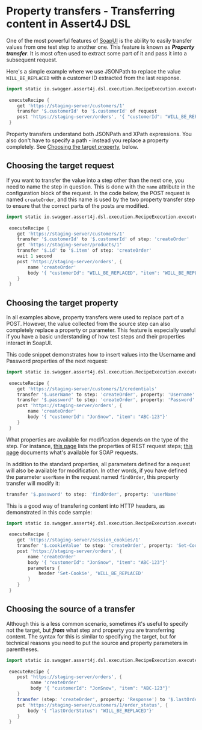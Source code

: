 # Property transfers - Transferring content in Assert4J DSL

One of the most powerful features of [SoapUI](https://www.soapui.org) is the ability to easily transfer values from one test step
to another one. This feature is known as ***Property transfer***. It is most often used to extract some part of it 
and pass it into a subsequent request.

Here's a simple example where we use JSONPath to replace the value ```WILL_BE_REPLACED``` with a customer ID
extracted from the last response.

```groovy
import static io.swagger.assert4j.dsl.execution.RecipeExecution.executeRecipe
 
 executeRecipe {
    get 'https://staging-server/customers/1'
    transfer '$.customerId' to '$.customerId' of request
    post 'https://staging-server/orders', '{ "customerId": "WILL_BE_REPLACED", "item": "ABC-123"}'
 }
 ```

Property transfers understand both JSONPath and XPath expressions. You also don't have to specify a path - instead you 
replace a property completely. See [Choosing the target property](#choose_property), below.

## Choosing the target request
 
If you want to transfer the value into a step other than the next one, you need to name the step in question.
This is done with the ```name``` attribute in the configuration block of the request. In the code below,
the POST request is named ```createOrder```, and this name is used by the two property transfer step to ensure that
the correct parts of the posts are modified.

```groovy
import static io.swagger.assert4j.dsl.execution.RecipeExecution.executeRecipe
 
 executeRecipe {
    get 'https://staging-server/customers/1'
    transfer '$.customerId' to '$.customerId' of step: 'createOrder'
    get 'https://staging-server/products/1'
    transfer '$.id' to '$.item' of step: 'createOrder'
    wait 1 second 
    post 'https://staging-server/orders', {
        name 'createOrder'
        body '{ "customerId": "WILL_BE_REPLACED", "item": "WILL_BE_REPLACED"}'
    }
 }
 ```

## <a name="choose_property"></a>Choosing the target property

In all examples above, property transfers were used to replace part of a POST. However, the value collected
from the source step can also completely replace a property or parameter. This feature is especially useful
if you have a basic understanding of how test steps and their properties interact in SoapUI.

This code snippet demonstrates how to insert values into the Username and Password properties of the 
next request:
```groovy
import static io.swagger.assert4j.dsl.execution.RecipeExecution.executeRecipe
 
 executeRecipe {
    get 'https://staging-server/customers/1/credentials'
    transfer '$.userName' to step: 'createOrder', property: 'Username'
    transfer '$.password' to step: 'createOrder', property: 'Password'
    post 'https://staging-server/orders', {
        name 'createOrder'
        body '{ "customerId": "JonSnow", "item": "ABC-123"}'
    }
 }
 ```
What properties are available for modification depends on the type of the step. For instance, 
[this page](https://support.smartbear.com/readyapi/docs/projects/ui/request-properties/rest.html) lists the properties 
of REST request steps; [this page](https://support.smartbear.com/readyapi/docs/projects/ui/request-properties/soap.html)
documents what's available for SOAP requests.

In addition to the standard properties, all parameters defined for a request will also be available for modification.
In other words, if you have defined the parameter ```userName``` in the request named ```findOrder```, this property 
transfer will modify it:
```groovy
transfer '$.password' to step: 'findOrder', property: 'userName'
```

This is a good way of transfering content into HTTP headers, as demonstrated in this code sample:
```groovy
import static io.swagger.assert4j.dsl.execution.RecipeExecution.executeRecipe
 
 executeRecipe {
    get 'https://staging-server/session_cookies/1'
    transfer '$.cookieValue' to step: 'createOrder', property: 'Set-Cookie'
    post 'https://staging-server/orders', {
        name 'createOrder'
        body '{ "customerId": "JonSnow", "item": "ABC-123"}'
        parameters {
            header 'Set-Cookie', 'WILL_BE_REPLACED'
        }
    }
 }
 ```

## Choosing the source of a transfer
 
Although this is a less common scenario, sometimes it's useful to specify not the target, but ***from*** what step 
and property you are transferring content. The syntax for this is similar to specifying the target, but
for technical reasons you need to put the source and property parameters in parentheses.

```groovy
import static io.swagger.assert4j.dsl.execution.RecipeExecution.executeRecipe
 
 executeRecipe {
    post 'https://staging-server/orders', {
         name 'createOrder'
         body '{ "customerId": "JonSnow", "item": "ABC-123"}'
    }
    transfer (step: 'createOrder', property: 'Response') to '$.lastOrderStatus' of request
    put 'https://staging-server/customers/1/order_status', {
        body '{ "lastOrderStatus": "WILL_BE_REPLACED"}'
    }
 }
 ```
